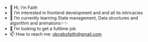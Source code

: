 - 👋 Hi, I’m Faith
- 👀 I’m interested in frontend development and and all its intricacies
- 🌱 I’m currently learning State management, Data structures and algorithm and animations✨✨
- 💞️ I’m looking to get a fulltime job
- 📫 How to reach me: okogbofaith@gmail.com

<!---
faithandjs/faithandjs is a ✨ special ✨ repository because its `README.md` (this file) appears on your GitHub profile.
You can click the Preview link to take a look at your changes.
--->
